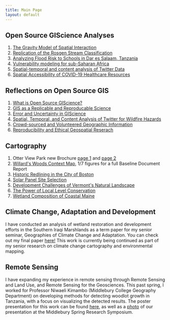 ```yaml
---
title: Main Page
layout: default
---
```



## Open Source GIScience Analyses
1. [The Gravity Model of Spatial Interaction](gravity/gravity.md)
2. [Replication of the Rosgen Stream Classification](rosgen/finalReport.md)
3. [Analyzing Flood Risk to Schools in Dar es Salaam, Tanzania](daressalaam/report.md)
4. [Vulnerability modeling for sub-Saharan Africa](malcomb/report.md)
5. [Spatial-temporal and content analysis of Twitter Data](twitter/report.md)
6. [Spatial Accessibility of COVID-19 Healthcare Resources](kang/report.md)

## Reflections on Open Source GIS
1. [What is Open Source GIScience?](reflection/open-source.md)
2. [GIS as a Replicable and Reproducable Science](reflection/blogpost-2.md)
3. [Error and Uncertainty in GIScience](reflection/blogpost-3.md)
4. [Spatial, Temporal, and Content Analysis of Twitter for Wildfire Hazards](reflection/blogpost-4.md)
5. [Crowd-sourced and Volunteered Geographic Information](reflection/blogpost-5.md)
6. [Reproducibility and Ethical Geospatial Reserach](reflection/blogpost-6.md)

## Cartography
1. Otter View Park new Brochure [page 1](Cartography/OVP_page1.png) and [page 2](Cartography/OVP_page2.png)
2. [Willard's Woods Context Map](contextMap.png), 1/7 figures for a full Baseline Document Report
3. [Historic Redlining in the City of Boston](Cartography/bostonRedlining.png)
4. [Solar Panel Site Selection](Cartography/sitedecision.png)
5. [Development Challenges of Vermont's Natural Landscape](Cartography/solarDev.png)
6. [The Power of Local Level Conservation](Cartography/localconservation.png)
7. [Wetland Composition of Coastal Maine](Cartography/mainewetlands.png)

## Climate Change, Adaptation and Development
I have conducted an analysis of wetland restoration and development efforts in the Southern Iraqi Marshlands as a term paper for my senior seminar, Geographies of Climate Change and Adaptation. You can check out my final paper [here!](GEOG438/marshpolicy.pdf) This work is currently being continued as part of my senior research on climate change cartography and environmental mapping.

## Remote Sensing
I have expanding my experience in remote sensing through Remote Sensing and Land Use, and Remote Sensing for the Geosciences. This past spring, I worked for Professor Niwaeli Kimambo (Middlebury College Geography Department) on developing methods for detecting woodlot growth in Tanzania, with a focus on visualizing the detected results. The poster presentation for this work can be found [here,](RemoteSensing/SymposiumPoster.png) as well as a [photo](RemoteSensing/PosterSesh.jpeg) of our presentation at the Middlebury Spring Research Symposium. 
